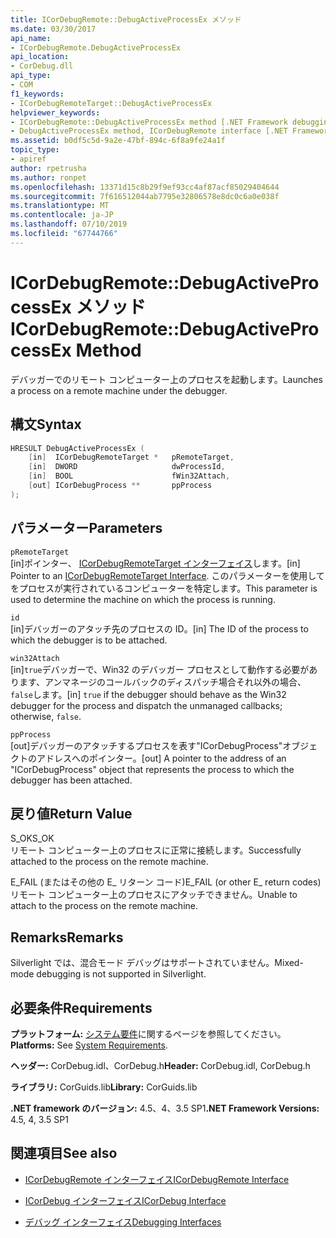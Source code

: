```yaml
---
title: ICorDebugRemote::DebugActiveProcessEx メソッド
ms.date: 03/30/2017
api_name:
- ICorDebugRemote.DebugActiveProcessEx
api_location:
- CorDebug.dll
api_type:
- COM
f1_keywords:
- ICorDebugRemoteTarget::DebugActiveProcessEx
helpviewer_keywords:
- ICorDebugRemote::DebugActiveProcessEx method [.NET Framework debugging]
- DebugActiveProcessEx method, ICorDebugRemote interface [.NET Framework debugging]
ms.assetid: b0df5c5d-9a2e-47bf-894c-6f8a9fe24a1f
topic_type:
- apiref
author: rpetrusha
ms.author: ronpet
ms.openlocfilehash: 13371d15c8b29f9ef93cc4af87acf85029404644
ms.sourcegitcommit: 7f616512044ab7795e32806578e8dc0c6a0e038f
ms.translationtype: MT
ms.contentlocale: ja-JP
ms.lasthandoff: 07/10/2019
ms.locfileid: "67744766"
---
```

# <a name="icordebugremotedebugactiveprocessex-method"></a><span data-ttu-id="dac37-102">ICorDebugRemote::DebugActiveProcessEx メソッド</span><span class="sxs-lookup"><span data-stu-id="dac37-102">ICorDebugRemote::DebugActiveProcessEx Method</span></span>
<span data-ttu-id="dac37-103">デバッガーでのリモート コンピューター上のプロセスを起動します。</span><span class="sxs-lookup"><span data-stu-id="dac37-103">Launches a process on a remote machine under the debugger.</span></span>  
  
## <a name="syntax"></a><span data-ttu-id="dac37-104">構文</span><span class="sxs-lookup"><span data-stu-id="dac37-104">Syntax</span></span>  
  
```cpp  
HRESULT DebugActiveProcessEx (  
    [in]  ICorDebugRemoteTarget *   pRemoteTarget,  
    [in]  DWORD                     dwProcessId,  
    [in]  BOOL                      fWin32Attach,  
    [out] ICorDebugProcess **       ppProcess  
);  
```  
  
## <a name="parameters"></a><span data-ttu-id="dac37-105">パラメーター</span><span class="sxs-lookup"><span data-stu-id="dac37-105">Parameters</span></span>  
 `pRemoteTarget`  
 <span data-ttu-id="dac37-106">[in]ポインター、 [ICorDebugRemoteTarget インターフェイス](../../../../docs/framework/unmanaged-api/debugging/icordebugremotetarget-interface.md)します。</span><span class="sxs-lookup"><span data-stu-id="dac37-106">[in] Pointer to an [ICorDebugRemoteTarget Interface](../../../../docs/framework/unmanaged-api/debugging/icordebugremotetarget-interface.md).</span></span> <span data-ttu-id="dac37-107">このパラメーターを使用してをプロセスが実行されているコンピューターを特定します。</span><span class="sxs-lookup"><span data-stu-id="dac37-107">This parameter is used to determine the machine on which the process is running.</span></span>  
  
 `id`  
 <span data-ttu-id="dac37-108">[in]デバッガーのアタッチ先のプロセスの ID。</span><span class="sxs-lookup"><span data-stu-id="dac37-108">[in] The ID of the process to which the debugger is to be attached.</span></span>  
  
 `win32Attach`  
 <span data-ttu-id="dac37-109">[in]`true`デバッガーで、Win32 のデバッガー プロセスとして動作する必要があります、アンマネージのコールバックのディスパッチ場合それ以外の場合、`false`します。</span><span class="sxs-lookup"><span data-stu-id="dac37-109">[in] `true` if the debugger should behave as the Win32 debugger for the process and dispatch the unmanaged callbacks; otherwise, `false`.</span></span>  
  
 `ppProcess`  
 <span data-ttu-id="dac37-110">[out]デバッガーのアタッチするプロセスを表す"ICorDebugProcess"オブジェクトのアドレスへのポインター。</span><span class="sxs-lookup"><span data-stu-id="dac37-110">[out] A pointer to the address of an "ICorDebugProcess" object that represents the process to which the debugger has been attached.</span></span>  
  
## <a name="return-value"></a><span data-ttu-id="dac37-111">戻り値</span><span class="sxs-lookup"><span data-stu-id="dac37-111">Return Value</span></span>  
 <span data-ttu-id="dac37-112">S_OK</span><span class="sxs-lookup"><span data-stu-id="dac37-112">S_OK</span></span>  
 <span data-ttu-id="dac37-113">リモート コンピューター上のプロセスに正常に接続します。</span><span class="sxs-lookup"><span data-stu-id="dac37-113">Successfully attached to the process on the remote machine.</span></span>  
  
 <span data-ttu-id="dac37-114">E_FAIL (またはその他の E_ リターン コード)</span><span class="sxs-lookup"><span data-stu-id="dac37-114">E_FAIL (or other E_ return codes)</span></span>  
 <span data-ttu-id="dac37-115">リモート コンピューター上のプロセスにアタッチできません。</span><span class="sxs-lookup"><span data-stu-id="dac37-115">Unable to attach to the process on the remote machine.</span></span>  
  
## <a name="remarks"></a><span data-ttu-id="dac37-116">Remarks</span><span class="sxs-lookup"><span data-stu-id="dac37-116">Remarks</span></span>  
 <span data-ttu-id="dac37-117">Silverlight では、混合モード デバッグはサポートされていません。</span><span class="sxs-lookup"><span data-stu-id="dac37-117">Mixed-mode debugging is not supported in Silverlight.</span></span>  
  
## <a name="requirements"></a><span data-ttu-id="dac37-118">必要条件</span><span class="sxs-lookup"><span data-stu-id="dac37-118">Requirements</span></span>  
 <span data-ttu-id="dac37-119">**プラットフォーム:** [システム要件](../../../../docs/framework/get-started/system-requirements.md)に関するページを参照してください。</span><span class="sxs-lookup"><span data-stu-id="dac37-119">**Platforms:** See [System Requirements](../../../../docs/framework/get-started/system-requirements.md).</span></span>  
  
 <span data-ttu-id="dac37-120">**ヘッダー:** CorDebug.idl、CorDebug.h</span><span class="sxs-lookup"><span data-stu-id="dac37-120">**Header:** CorDebug.idl, CorDebug.h</span></span>  
  
 <span data-ttu-id="dac37-121">**ライブラリ:** CorGuids.lib</span><span class="sxs-lookup"><span data-stu-id="dac37-121">**Library:** CorGuids.lib</span></span>  
  
 <span data-ttu-id="dac37-122">**.NET framework のバージョン:** 4.5、4、3.5 SP1</span><span class="sxs-lookup"><span data-stu-id="dac37-122">**.NET Framework Versions:** 4.5, 4, 3.5 SP1</span></span>  
  
## <a name="see-also"></a><span data-ttu-id="dac37-123">関連項目</span><span class="sxs-lookup"><span data-stu-id="dac37-123">See also</span></span>

- [<span data-ttu-id="dac37-124">ICorDebugRemote インターフェイス</span><span class="sxs-lookup"><span data-stu-id="dac37-124">ICorDebugRemote Interface</span></span>](../../../../docs/framework/unmanaged-api/debugging/icordebugremote-interface.md)
- [<span data-ttu-id="dac37-125">ICorDebug インターフェイス</span><span class="sxs-lookup"><span data-stu-id="dac37-125">ICorDebug Interface</span></span>](../../../../docs/framework/unmanaged-api/debugging/icordebug-interface.md)

- [<span data-ttu-id="dac37-126">デバッグ インターフェイス</span><span class="sxs-lookup"><span data-stu-id="dac37-126">Debugging Interfaces</span></span>](../../../../docs/framework/unmanaged-api/debugging/debugging-interfaces.md)
